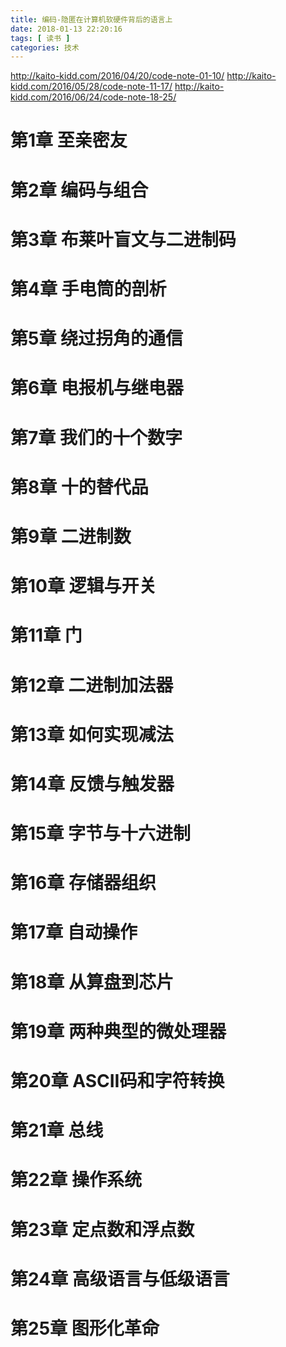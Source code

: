 ```yaml
---
title: 编码-隐匿在计算机软硬件背后的语言上
date: 2018-01-13 22:20:16
tags: [ 读书 ]
categories: 技术
---
```


http://kaito-kidd.com/2016/04/20/code-note-01-10/
http://kaito-kidd.com/2016/05/28/code-note-11-17/
http://kaito-kidd.com/2016/06/24/code-note-18-25/


# 第1章 至亲密友


# 第2章 编码与组合
# 第3章 布莱叶盲文与二进制码
# 第4章 手电筒的剖析
# 第5章 绕过拐角的通信
# 第6章 电报机与继电器
# 第7章 我们的十个数字
# 第8章 十的替代品
# 第9章 二进制数
# 第10章 逻辑与开关
# 第11章 门
# 第12章 二进制加法器
# 第13章 如何实现减法
# 第14章 反馈与触发器
# 第15章 字节与十六进制
# 第16章 存储器组织
# 第17章 自动操作
# 第18章 从算盘到芯片
# 第19章 两种典型的微处理器
# 第20章 ASCII码和字符转换
# 第21章 总线
# 第22章 操作系统
# 第23章 定点数和浮点数
# 第24章 高级语言与低级语言
# 第25章 图形化革命
# 
